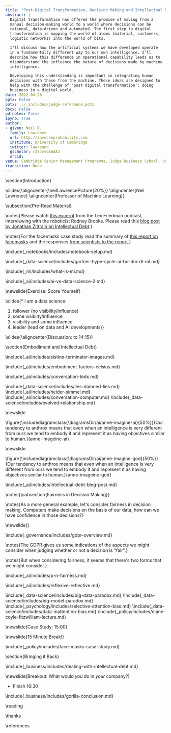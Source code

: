 ```yaml
---
title: "Post-Digital Transformation, Decision Making and Intellectual Debt"
abstract: |
  Digital transformation has offered the promise of moving from a
  manual decision-making world to a world where decisions can be
  rational, data-driven and automated. The first step to digital
  transformation is mapping the world of atoms (material, customers,
  logistic networks) into the world of bits.

  I’ll discuss how the artificial systems we have developed operate
  in a fundamentally different way to our own intelligence. I’ll
  describe how this difference in operational capability leads us to
  misunderstand the influence the nature of decisions made by machine
  intelligence.

  Developing this understanding is important in integrating human
  decisions with those from the machine. These ideas are designed to
  help with the challenge of 'post digital transformation': doing
  business in a digital world.
date: 2022-04-26
pptx: False
potx: ../_includes/judge-reference.potx
docx: False
pdfnotes: False
ipynb: True
author:
- given: Neil D.
  family: Lawrence
  url: http://inverseprobability.com
  institute: University of Cambridge
  twitter: lawrennd
  gscholar: r3SJcvoAAAAJ
  orcid: 
venue: Cambridge Senior Management Programme, Judge Business School, University of Cambridge
transition: None
---
```


\section{Introduction}

\slides{\aligncenter{\neilLawrencePicture{20%}}
\aligncenter{Neil Lawrence}
\aligncenter{Professor of Machine Learning}}

\subsection{Pre-Read Material}

\notes{Please watch [this excerpt](https://www.youtube.com/watch?v=ubq3ayuG2EY) from the Lex Friedman podcast, interviewing with the roboticist Rodney Brooks. Please read this [blog post by Jonathan Zittrain on Intellectual Debt](https://medium.com/berkman-klein-center/from-technical-debt-to-intellectual-debt-in-ai-e05ac56a502c).}

\notes{For the facemasks case study read the summary of [this report on facemasks](https://rs-delve.github.io/reports/2020/05/04/face-masks-for-the-general-public.html) and the responses [from scientists to the report](https://www.sciencemediacentre.org/expert-reaction-to-review-of-evidence-on-face-masks-and-face-coverings-by-the-royal-society-delve-initiative/).}


\include{_notebooks/includes/notebook-setup.md}

\include{_data-science/includes/gartner-hype-cycle-ai-bd-dm-dl-ml.md}

\include{_ml/includes/what-is-ml.md}

\include{_ai/includes/ai-vs-data-science-2.md}

\newslide{Exercise: Score Yourself}

\slides{* I am a data science: 
1. follower (no visibility/influence)
2. some visibilty/influence
3. visibility and some influence
4. leader (lead on data and AI developments)}

\slides{\aligncenter{Discussion: to 14:15}}

\section{Embodiment and Intellectual Debt}

\include{_ai/includes/sistine-terminator-images.md}

<!-- Embodiment Factors -->

\include{_ai/includes/embodiment-factors-celsius.md}

\include{_ai/includes/conversation-tedx.md}

<!-- Data Science (why it's happening) -->

\include{_data-science/includes/lies-damned-lies.md}
\include{_ai/includes/heider-simmel.md}
\include{_ai/includes/conversation-computer.md}
\include{_data-science/includes/evolved-relationship.md}

\newslide

\figure{\includediagramclass{\diagramsDir/ai/anne-imagine-ai}{50%}}{Our tendency to anthrox means that even when an intelligence is very different from ours we tend to embody it and represent it as having objectives similar to human.}{anne-imageine-ai}

\newslide

\figure{\includediagramclass{\diagramsDir/ai/anne-imagine-god}{50%}}{Our tendency to anthrox means that even when an intelligence is very different from ours we tend to embody it and represent it as having objectives similar to human.}{anne-imageine-god}

\include{_ai/includes/intellectual-debt-blog-post.md}

\notes{\subsection{Fairness in Decision Making}}

\notes{As a more general example, let's consider fairness in decision making. Computers make decisions on the basis of our data, how can we have confidence in those decisions?}

\newslide{}


\include{_governance/includes/gdpr-overview.md}

\notes{The GDPR gives us some indications of the aspects we might consider when judging whether or not a decision is "fair".}

\notes{But when considering fairness, it seems that there's two forms that we might consider.}

\include{_ai/includes/p-n-fairness.md}

\include{_ai/includes/reflexive-reflective.md}


\include{_data-science/includes/big-data-paradox.md}
\include{_data-science/includes/big-model-paradox.md}
\include{_psychology/includes/selective-attention-bias.md}
\include{_data-science/includes/data-inattention-bias.md}
\include{_policy/includes/diane-coyle-fitzwilliam-lecture.md}

\newslide{Case Study: 15:00}

\newslide{15 Minute Break!}

\include{_policy/includes/face-masks-case-study.md}

\section{Bringing it Back}

\include{_business/includes/dealing-with-intellectual-debt.md}

\newslide{Breakout: What would *you* do in *your* company?}

* Finish 16:30

\include{_business/includes/gorilla-conclusion.md}

\reading

\thanks

\references
